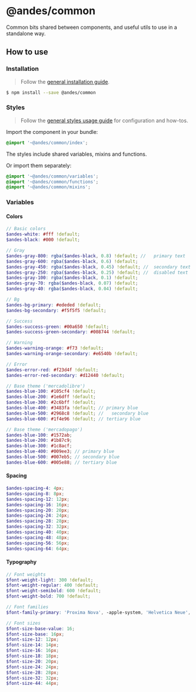 # @andes/common

Common bits shared between components, and useful utils to use in a standalone way.

## How to use

### Installation

> Follow the [general installation guide](../../docs/installation.md).

```bash
$ npm install --save @andes/common
```

### Styles

> Follow the [general styles usage guide](../../docs/styles-usage.md) for configuration and how-tos.

Import the component in your bundle:

```scss
@import '~@andes/common/index';
```

The styles include shared variables, mixins and functions.

Or import them separately:

```scss
@import '~@andes/common/variables';
@import '~@andes/common/functions';
@import '~@andes/common/mixins';
```

### Variables

#### Colors
```scss
// Basic colors
$andes-white: #fff !default;
$andes-black: #000 !default;

// Gray
$andes-gray-800: rgba($andes-black, 0.8) !default; //	primary text
$andes-gray-600: rgba($andes-black, 0.6) !default;
$andes-gray-450: rgba($andes-black, 0.45) !default; //	secondary text
$andes-gray-250: rgba($andes-black, 0.25) !default; //	disabled text
$andes-gray-100: rgba($andes-black, 0.1) !default;
$andes-gray-70: rgba($andes-black, 0.07) !default;
$andes-gray-40: rgba($andes-black, 0.04) !default;

// Bg
$andes-bg-primary: #ededed !default;
$andes-bg-secondary: #f5f5f5 !default;

// Success
$andes-success-green: #00a650 !default;
$andes-success-green-secondary: #008744 !default;

// Warning
$andes-warning-orange: #f73 !default;
$andes-warning-orange-secondary: #e6540b !default;

// Error
$andes-error-red: #f23d4f !default;
$andes-error-red-secondary: #d12440 !default;

// Base theme ('mercadolibre')
$andes-blue-100: #105cf4 !default;
$andes-blue-200: #1e6dff !default;
$andes-blue-300: #2c6bff !default;
$andes-blue-400: #3483fa !default; // primary blue
$andes-blue-500: #2968c8 !default; //	secondary blue
$andes-blue-600: #1f4e96 !default; // tertiary blue

// Base theme ('mercadopago')
$andes-blue-100: #1572ab;
$andes-blue-200: #1b87c9;
$andes-blue-300: #1c8acf;
$andes-blue-400: #009ee3; // primary blue
$andes-blue-500: #007eb5; // secondary blue
$andes-blue-600: #005e88; // tertiary blue
```

#### Spacing
```scss
$andes-spacing-4: 4px;
$andes-spacing-8: 8px;
$andes-spacing-12: 12px;
$andes-spacing-16: 16px;
$andes-spacing-20: 20px;
$andes-spacing-24: 24px;
$andes-spacing-28: 28px;
$andes-spacing-32: 32px;
$andes-spacing-40: 40px;
$andes-spacing-48: 48px;
$andes-spacing-56: 56px;
$andes-spacing-64: 64px;
```

#### Typography

```scss
// Font weights
$font-weight-light: 300 !default;
$font-weight-regular: 400 !default;
$font-weight-semibold: 600 !default;
$font-weight-bold: 700 !default;

// Font families
$font-family-primary: 'Proxima Nova', -apple-system, 'Helvetica Neue', Helvetica, 'Roboto', Arial, sans-serif !default;

// Font sizes
$font-size-base-value: 16;
$font-size-base: 16px;
$font-size-12: 12px;
$font-size-14: 14px;
$font-size-16: 16px;
$font-size-18: 18px;
$font-size-20: 20px;
$font-size-24: 24px;
$font-size-28: 28px;
$font-size-32: 32px;
$font-size-44: 44px;
```
